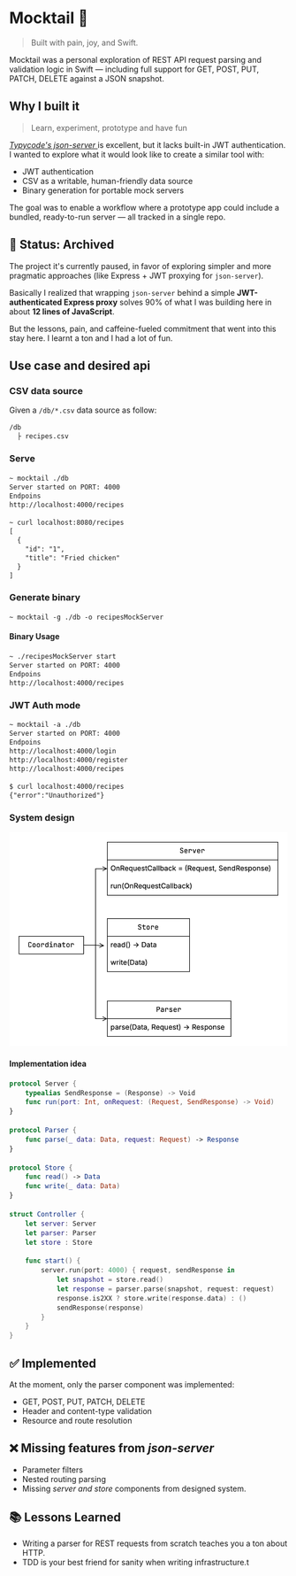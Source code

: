 #  Mocktail 🥤  

> Built with pain, joy, and Swift.  

Mocktail was a personal exploration of REST API request parsing and validation logic in Swift — including full support for GET, POST, PUT, PATCH, DELETE against a JSON snapshot.

## Why I built it

> Learn, experiment, prototype and have fun

*[Typycode's json-server ](https://github.com/typicode/json-server)* is excellent, but it lacks built-in JWT authentication. I wanted to explore what it would look like to create a similar tool with:

- JWT authentication
- CSV as a writable, human-friendly data source
- Binary generation for portable mock servers

The goal was to enable a workflow where a prototype app could include a bundled, ready-to-run server — all tracked in a single repo.

## 🚧 Status: Archived

The project it's currently paused, in favor of exploring simpler and more pragmatic approaches (like Express + JWT proxying for `json-server`).  

Basically I realized that wrapping `json-server` behind a simple **JWT-authenticated Express proxy** solves 90% of what I was building here in about **12 lines of JavaScript**.

But the lessons, pain, and caffeine-fueled commitment that went into this stay here. I learnt a ton and I had a lot of fun.

## Use case and desired api

### CSV data source

Given a `/db/*.csv` data source as follow:

```
/db
  ├ recipes.csv
``` 

### Serve

```shell
~ mocktail ./db
Server started on PORT: 4000
Endpoins 
http://localhost:4000/recipes

~ curl localhost:8080/recipes
[
  {
    "id": "1",
    "title": "Fried chicken"
  }
]
```

### Generate binary

```shell
~ mocktail -g ./db -o recipesMockServer
```

#### Binary Usage

```
~ ./recipesMockServer start
Server started on PORT: 4000
Endpoins 
http://localhost:4000/recipes
```

### JWT Auth mode

```shell
~ mocktail -a ./db
Server started on PORT: 4000
Endpoins 
http://localhost:4000/login
http://localhost:4000/register
http://localhost:4000/recipes

$ curl localhost:4000/recipes
{"error":"Unauthorized"}
```


### System design

![](system.png)

#### Implementation idea

```swift
protocol Server {
	typealias SendResponse = (Response) -> Void
	func run(port: Int, onRequest: (Request, SendResponse) -> Void)
}

protocol Parser {
	func parse(_ data: Data, request: Request) -> Response
}

protocol Store {
	func read() -> Data
	func write(_ data: Data)
}

struct Controller {
	let server: Server
	let parser: Parser
	let store : Store
	
	func start() {
		server.run(port: 4000) { request, sendResponse in
			let snapshot = store.read()
			let response = parser.parse(snapshot, request: request)
			response.is2XX ? store.write(response.data) : ()
			sendResponse(response)
		}
	}
}
```


## ✅ Implemented

At the moment, only the parser component was implemented:

-	GET, POST, PUT, PATCH, DELETE
-	Header and content-type validation
-	Resource and route resolution

## ❌ Missing features from *json-server*

- Parameter filters
- Nested routing parsing
- Missing *server and store* components from designed system.

## 📚 Lessons Learned

- Writing a parser for REST requests from scratch teaches you a ton about HTTP.
- TDD is your best friend for sanity when writing infrastructure.t